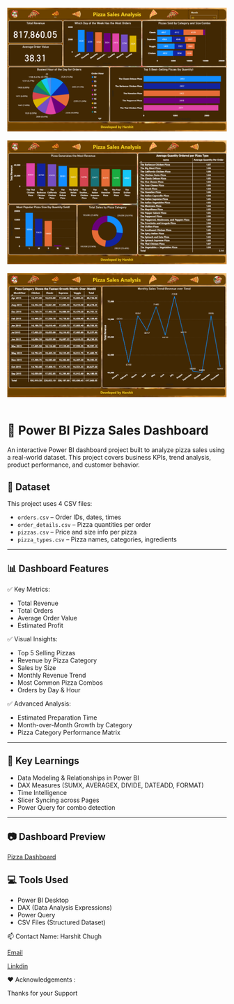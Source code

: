 <p align="center">
  <a href="https://your-live-dashboard-link.com">
    <img src="pictures/pizza-1.png" width="800" /><br><br>
    <img src="pictures/pizza-2.png" width="800" /><br><br>
    <img src="pictures/pizza-3.png" width="800" /><br><br>
  </a>
</p>

# 🍕 Power BI Pizza Sales Dashboard

An interactive Power BI dashboard project built to analyze pizza sales using a real-world dataset. This project covers business KPIs, trend analysis, product performance, and customer behavior.

## 📂 Dataset

This project uses 4 CSV files:

- `orders.csv` – Order IDs, dates, times  
- `order_details.csv` – Pizza quantities per order  
- `pizzas.csv` – Price and size info per pizza  
- `pizza_types.csv` – Pizza names, categories, ingredients

---

## 📊 Dashboard Features

✅ Key Metrics:
- Total Revenue
- Total Orders
- Average Order Value
- Estimated Profit

✅ Visual Insights:
- Top 5 Selling Pizzas
- Revenue by Pizza Category
- Sales by Size
- Monthly Revenue Trend
- Most Common Pizza Combos
- Orders by Day & Hour

✅ Advanced Analysis:
- Estimated Preparation Time
- Month-over-Month Growth by Category
- Pizza Category Performance Matrix

---

## 📌 Key Learnings

- Data Modeling & Relationships in Power BI
- DAX Measures (SUMX, AVERAGEX, DIVIDE, DATEADD, FORMAT)
- Time Intelligence
- Slicer Syncing across Pages
- Power Query for combo detection

---

## 📷 Dashboard Preview

[Pizza Dashboard](https://pizzasales2025.streamlit.app/)

## 💻 Tools Used

- Power BI Desktop  
- DAX (Data Analysis Expressions)  
- Power Query  
- CSV Files (Structured Dataset)

📫 Contact
Name: Harshit Chugh

[Email](10harshit2003@gmail.com)

[Linkdin](https://www.linkedin.com/in/harshitchugh2810/)


❤️ Acknowledgements :

Thanks for your Support

